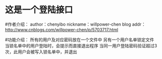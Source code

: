 ﻿# 这是一个登陆接口
#作者介绍：
author：chenyibo
nickname：willpower-chen
blog addr：http://www.cnblogs.com/willpower-chen/p/5703717.html

#功能介绍：
所有的用户及对应密码放在一个文件中
另有一个用户名单锁定文件
当锁名单中的用户登陆时，会提示而直接退出程序
当同一用户登陆密码验证超过3次，此用户会被写入锁名单中，并退出

